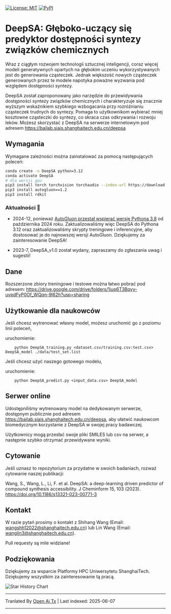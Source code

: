 [![License: MIT](https://img.shields.io/badge/License-MIT-yellow)](https://github.com/Shihang-Wang-58/DeepSA)
[![PyPI](https://img.shields.io/badge/PyPI-cyan)](https://pypi.org/project/deepsa)

# DeepSA: Głęboko-uczący się predyktor dostępności syntezy związków chemicznych

Wraz z ciągłym rozwojem technologii sztucznej inteligencji, coraz więcej modeli generatywnych opartych na głębokim uczeniu wykorzystywanych jest do generowania cząsteczek. Jednak większość nowych cząsteczek generowanych przez te modele napotyka poważne wyzwania pod względem dostępności syntezy.

DeepSA został zaproponowany jako narzędzie do przewidywania dostępności syntezy związków chemicznych i charakteryzuje się znacznie wyższym wskaźnikiem szybkiego wzbogacania przy rozróżnianiu cząsteczek trudnych do syntezy. Pomaga to użytkownikom wybierać mniej kosztowne cząsteczki do syntezy, co skraca czas odkrywania i rozwoju leków. Możesz skorzystać z DeepSA na serwerze internetowym pod adresem https://bailab.siais.shanghaitech.edu.cn/deepsa<br/>

## Wymagania
Wymagane zależności można zainstalować za pomocą następujących poleceń:
```bash
conda create -n DeepSA python=3.12
conda activate DeepSA
# dla wersji gpu
pip3 install torch torchvision torchaudio --index-url https://download.pytorch.org/whl/cu118
pip3 install autogluon==1.2
pip3 install rdkit
```
### Aktualności 🔔 

* 2024-12, ponieważ [AutoGluon przestał wspierać wersję Pythona 3.8](https://github.com/autogluon/autogluon/pull/4512) od października 2024 roku. Zaktualizowaliśmy więc DeepSA do Pythona 3.12 oraz zaktualizowaliśmy skrypty treningowe i inferencyjne, aby dostosować je do najnowszej wersji AutoGluon. Dziękujemy za zainteresowanie DeepSA!

* 2023-7, DeepSA_v1.0 został wydany, zapraszamy do zgłaszania uwag i sugestii!

## Dane 
Rozszerzone zbiory treningowe i testowe można łatwo pobrać pod adresem: https://drive.google.com/drive/folders/1iup6T3Bqyy-uvpdFyP0Of_WQqn-9l62h?usp=sharing
## Użytkowanie dla naukowców
Jeśli chcesz wytrenować własny model, możesz uruchomić go z poziomu linii poleceń,

uruchomienie:
```
    python DeepSA_training.py <dataset.csv/training.csv:test.csv> DeepSA_model ./data/test_set.list
```
Jeśli chcesz użyć naszego gotowego modelu,

uruchomienie:
```
    python DeepSA_predict.py <input_data.csv> DeepSA_model
```

## Serwer online

Udostępniliśmy wytrenowany model na dedykowanym serwerze, dostępnym publicznie pod adresem https://bailab.siais.shanghaitech.edu.cn/deepsa, aby ułatwić naukowcom biomedycznym korzystanie z DeepSA w swojej pracy badawczej.

Użytkownicy mogą przesłać swoje pliki SMILES lub csv na serwer, a następnie szybko otrzymać przewidywane wyniki.

## <span id="citelink">Cytowanie</span>
Jeśli uznasz to repozytorium za przydatne w swoich badaniach, rozważ cytowanie naszej publikacji:

Wang, S., Wang, L., Li, F. et al. DeepSA: a deep-learning driven predictor of compound synthesis accessibility. J Cheminform 15, 103 (2023). https://doi.org/10.1186/s13321-023-00771-3

## Kontakt
W razie pytań prosimy o kontakt z Shihang Wang (Email: wangshh12022@shanghaitech.edu.cn) lub Lin Wang (Email: wanglin3@shanghaitech.edu.cn).

Pull requesty są mile widziane!

## Podziękowania
Dziękujemy za wsparcie Platformy HPC Uniwersytetu ShanghaiTech.<br/>
Dziękujemy wszystkim za zainteresowanie tą pracą.

![Star History Chart](https://api.star-history.com/svg?repos=Shihang-Wang-58/DeepSA&type=Date)

---

Tranlated By [Open Ai Tx](https://github.com/OpenAiTx/OpenAiTx) | Last indexed: 2025-06-07

---